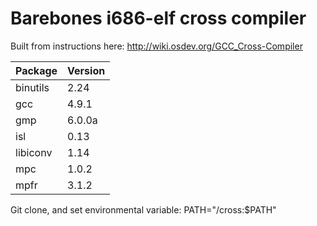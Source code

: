 # Barebones i686-elf cross compiler

Built from instructions here: http://wiki.osdev.org/GCC_Cross-Compiler

| Package  | Version |
|----------|---------|
| binutils | 2.24    |
| gcc      | 4.9.1   |
| gmp      | 6.0.0a  |
| isl      | 0.13    |
| libiconv | 1.14    |
| mpc      | 1.0.2   |
| mpfr     | 3.1.2   |

Git clone, and set environmental variable: PATH="_<install-dir>_/cross:$PATH"

